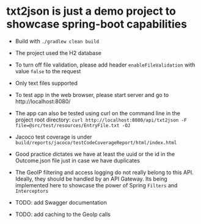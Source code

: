 # txt2json is just a demo project to showcase spring-boot capabilities

* Build with ` ./gradlew clean build `
* The project used the H2 database
* To turn off file validation, please add header `enableFileValidation` with value `false` to the request
* Only text files supported

* To test app in the web browser, please start server and go to http://localhost:8080/

* The app can also be tested using curl on the command line in the project root directory:
  ``curl http://localhost:8080/api/txt2json -F file=@src/test/resources/EntryFile.txt -OJ
  ``
* Jacoco test coverage is under `build/reports/jacoco/testCodeCoverageReport/html/index.html`
* Good practice dictates we have at least the uuid or the id in the Outcome.json file just in case we have duplicates
* The GeoIP filtering and access logging do not really belong to this API. Ideally, they should be handled by an API Gateway. Its being implemented here to showcase the power of Spring `Filters` and `Interceptors`
* TODO: add Swagger documentation
* TODO: add caching to the GeoIp calls